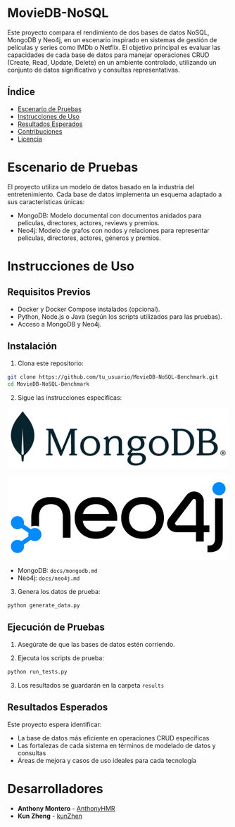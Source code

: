 # MovieDB-NoSQL

Este proyecto compara el rendimiento de dos bases de datos NoSQL, MongoDB y Neo4j, en un escenario inspirado en sistemas de gestión de películas y series como IMDb o Netflix. El objetivo principal es evaluar las capacidades de cada base de datos para manejar operaciones CRUD (Create, Read, Update, Delete) en un ambiente controlado, utilizando un conjunto de datos significativo y consultas representativas.

## Índice
- [Escenario de Pruebas](#escenario-de-pruebas)
- [Instrucciones de Uso](#instrucciones-de-uso)
- [Resultados Esperados](#resultados-esperados)
- [Contribuciones](#contribuciones)
- [Licencia](#licencia)

# Escenario de Pruebas
El proyecto utiliza un modelo de datos basado en la industria del entretenimiento. Cada base de datos implementa un esquema adaptado a sus características únicas:

- MongoDB: Modelo documental con documentos anidados para películas, directores, actores, reviews y premios.
- Neo4j: Modelo de grafos con nodos y relaciones para representar películas, directores, actores, géneros y premios.

# Instrucciones de Uso

## Requisitos Previos

- Docker y Docker Compose instalados (opcional).
- Python, Node.js o Java (según los scripts utilizados para las pruebas).
- Acceso a MongoDB y Neo4j.

## Instalación

1. Clona este repositorio:
```bash
git clone https://github.com/tu_usuario/MovieDB-NoSQL-Benchmark.git
cd MovieDB-NoSQL-Benchmark
```

2. Sigue las instrucciones específicas:

<p align="center">
  <a href="https://github.com/AnthonyHMR/ITCR.BDAvanzados.Lab2/blob/main/docs/pics/mongoDB_logo.png" target="blank"><img src="docs/pics/mongoDB_logo.png" width="525" alt="mongoDB_logo" /></a>
</p>

<p align="center">
  <a href="https://github.com/AnthonyHMR/ITCR.BDAvanzados.Lab2/blob/main/docs/pics/neo4j_logo.png" target="blank"><img src="docs/pics/neo4j_logo.png" width="525" alt="neo4j_logo.png" /></a>
</p>

- MongoDB: `docs/mongodb.md`
- Neo4j: `docs/neo4j.md`

3. Genera los datos de prueba:
```bash
python generate_data.py
```

## Ejecución de Pruebas

1. Asegúrate de que las bases de datos estén corriendo.

2. Ejecuta los scripts de prueba:
```bash
python run_tests.py
```

3. Los resultados se guardarán en la carpeta `results`

## Resultados Esperados

Este proyecto espera identificar:

- La base de datos más eficiente en operaciones CRUD específicas
- Las fortalezas de cada sistema en términos de modelado de datos y consultas
- Áreas de mejora y casos de uso ideales para cada tecnología

# Desarrolladores

* **Anthony Montero** - [AnthonyHMR](https://github.com/issolis)
* **Kun Zheng** - [kunZhen](https://github.com/kunZhen)